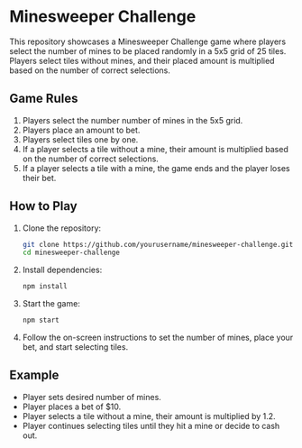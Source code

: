 # Minesweeper Challenge

This repository showcases a Minesweeper Challenge game where players select the number of mines to be placed randomly in a 5x5 grid of 25 tiles. Players select tiles without mines, and their placed amount is multiplied based on the number of correct selections.

## Game Rules

1. Players select the number number of mines in the 5x5 grid.
2. Players place an amount to bet.
3. Players select tiles one by one.
4. If a player selects a tile without a mine, their amount is multiplied based on the number of correct selections.
5. If a player selects a tile with a mine, the game ends and the player loses their bet.

## How to Play

1. Clone the repository:
    ```sh
    git clone https://github.com/yourusername/minesweeper-challenge.git
    cd minesweeper-challenge
    ```

2. Install dependencies:
    ```sh
    npm install
    ```

3. Start the game:
    ```sh
    npm start
    ```

4. Follow the on-screen instructions to set the number of mines, place your bet, and start selecting tiles.

## Example

- Player sets desired number of mines.
- Player places a bet of $10.
- Player selects a tile without a mine, their amount is multiplied by 1.2.
- Player continues selecting tiles until they hit a mine or decide to cash out.
